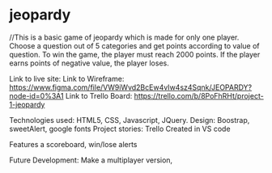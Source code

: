 # jeopardy
//This is a basic game of jeopardy which is made for only one player. Choose a question out of 5 categories and get points according to value of question. To win the game, the player must reach 2000 points. If the player earns points of negative value, the player loses. 

Link to live site: 
Link to Wireframe: https://www.figma.com/file/VW9iWvd2BcEw4vIw4sz4Sqnk/JEOPARDY?node-id=0%3A1
Link to Trello Board: https://trello.com/b/8PoFhRHt/project-1-jeopardy

Technologies used: HTML5, CSS, Javascript, JQuery.
Design: Boostrap, sweetAlert, google fonts
Project stories: Trello
Created in VS code

Features a scoreboard, win/lose alerts

Future Development: Make a multiplayer version, 